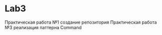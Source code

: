 # Lab3
Практическая работа №1 создание репозитория
Практическая работа №3 реализация паттерна Command
